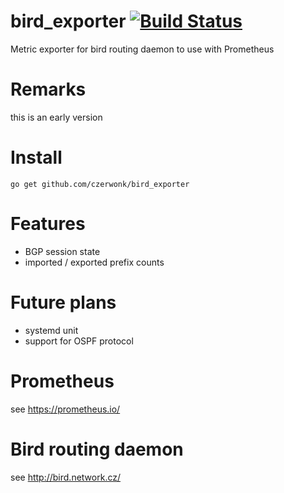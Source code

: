 # bird_exporter [![Build Status](https://travis-ci.org/czerwonk/bird_exporter.svg)][travis]
Metric exporter for bird routing daemon to use with Prometheus

# Remarks
this is an early version

# Install
```
go get github.com/czerwonk/bird_exporter
```

# Features
* BGP session state
* imported / exported prefix counts

# Future plans
* systemd unit
* support for OSPF protocol

# Prometheus
see https://prometheus.io/

# Bird routing daemon
see http://bird.network.cz/

[travis]: https://travis-ci.org/czerwonk/bird_exporter
